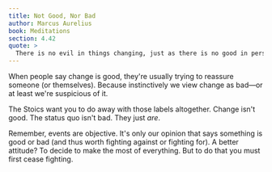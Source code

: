```yaml
---
title: Not Good, Nor Bad
author: Marcus Aurelius
book: Meditations
section: 4.42
quote: >
  There is no evil in things changing, just as there is no good in persisting in a new state.
---
```


When people say change is good, they're usually trying to reassure someone (or themselves). Because instinctively we view change as bad—or at least we're suspicious of it.

The Stoics want you to do away with those labels altogether. Change isn't good. The status quo isn't bad. They just _are_.

Remember, events are objective. It's only our opinion that says something is good or bad (and thus worth fighting against or fighting for). A better attitude? To decide to make the most of everything. But to do that you must first cease fighting.
